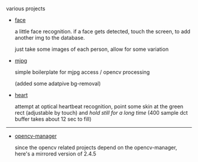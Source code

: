 various projects

 * [face](https://github.com/berak/android/raw/master/face/bin/face.apk)
 
   a little face recognition. if a face gets detected, touch the screen, to add another img to the database.
   
   just take some images of each person, allow for some variation
   
 * [mjpg](https://github.com/berak/android/raw/master/mjpg/bin/mjpg.apk)
 
   simple boilerplate for mjpg access / opencv processing
   
   (added some adatpive bg-removal)
   
 * [heart](https://github.com/berak/android/raw/master/heart/bin/heart.apk)
 
   attempt at optical heartbeat recognition, 
   point some skin at the green rect (adjustable by touch) and *hold still for a long time*
   (400 sample dct buffer takes about 12 sec to fill)

---

 * [opencv-manager](https://github.com/berak/android/raw/master/manager/OpenCV_2.4.5_Manager_2.7_armeabi.apk)
 
   since the opencv related projects depend on the opencv-manager, here's a mirrored version of 2.4.5
